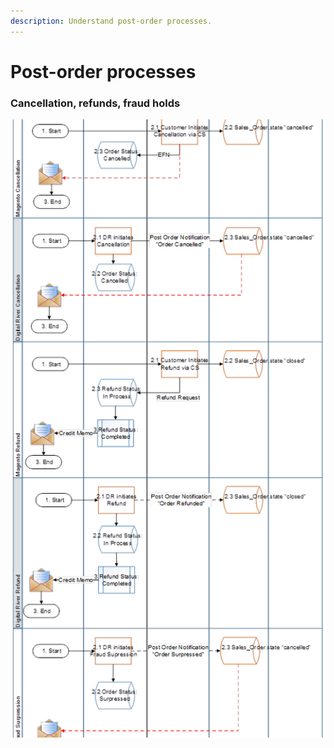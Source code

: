 ```yaml
---
description: Understand post-order processes.
---
```


# Post-order processes

### Cancellation, refunds, fraud holds

![](../.gitbook/assets/PostOrderPurchaseFlowCancellationRefundsFraudHolds.png)

